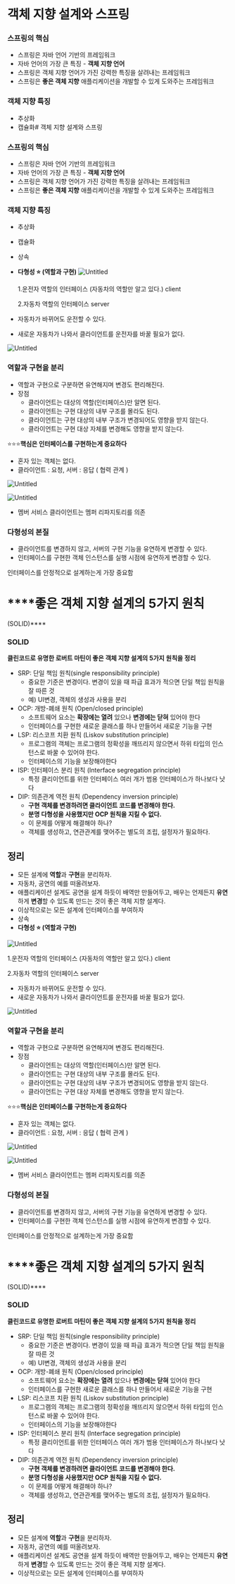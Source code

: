 # 객체 지향 설계와 스프링

### 스프링의 핵심

- 스프링은 자바 언어 기반의 프레임워크
- 자바 언어의 가장 큰 특징 - **객체 지향 언어**
- 스프링은 객체 지향 언어가 가진 강력한 특징을 살려내는 프레임워크
- 스프링은 **좋은 객체 지향** 애플리케이션을 개발할 수 있게 도와주는 프레임워크

### 객체 지향 특징

- 추상화
- 캡슐화# 객체 지향 설계와 스프링

### 스프링의 핵심

- 스프링은 자바 언어 기반의 프레임워크
- 자바 언어의 가장 큰 특징 - **객체 지향 언어**
- 스프링은 객체 지향 언어가 가진 강력한 특징을 살려내는 프레임워크
- 스프링은 **좋은 객체 지향** 애플리케이션을 개발할 수 있게 도와주는 프레임워크

### 객체 지향 특징

- 추상화
- 캡슐화
- 상속
- **다형성 ⭐️ (역할과 구현)**
  ![Untitled](https://prod-files-secure.s3.us-west-2.amazonaws.com/8ffb134c-287e-4abc-8c77-edbb340b0463/55abd704-f705-4e64-867e-9934c2dac1db/Untitled.png)

  1.운전자 역할의 인터페이스 (자동차의 역할만 알고 있다.) client

  2.자동차 역할의 인터페이스 server

- 자동차가 바뀌어도 운전할 수 있다.
- 새로운 자동차가 나와서 클라이언트를 운전자를 바꿀 필요가 없다.

![Untitled](https://prod-files-secure.s3.us-west-2.amazonaws.com/8ffb134c-287e-4abc-8c77-edbb340b0463/32c56fd6-fcea-41b3-b223-b0b8b93ab423/Untitled.png)

### 역할과 구현을 분리

- 역할과 구현으로 구분하면 유연해지며 변경도 편리해진다.
- 장점
  - 클라이언트는 대상의 역할(인터페이스)만 알면 된다.
  - 클라이언트는 구현 대상의 내부 구조를 몰라도 된다.
  - 클라이언트는 구현 대상의 내부 구조가 변경되어도 영향을 받지 않는다.
  - 클라이언트는 구현 대상 자체를 변경해도 영향을 받지 않는다.

⭐️⭐️⭐️**핵심은 인터페이스를 구현하는게 중요하다**

- 혼자 있는 객체는 없다.
- 클라이언트 : 요청, 서버 : 응답 ( 협력 관계 )

![Untitled](https://prod-files-secure.s3.us-west-2.amazonaws.com/8ffb134c-287e-4abc-8c77-edbb340b0463/a69f78db-7734-4891-a529-9d8c8bb6308f/Untitled.png)

![Untitled](https://prod-files-secure.s3.us-west-2.amazonaws.com/8ffb134c-287e-4abc-8c77-edbb340b0463/f3004e0c-c063-414a-a5d1-21f74edff70c/Untitled.png)

- 멤버 서비스 클라이언트는 멤퍼 리파지토리를 의존

### 다형성의 본질

- 클라이언트를 변경하지 않고, 서버의 구현 기능을 유연하게 변경할 수 있다.
- 인터페이스를 구현한 객체 인스턴스를 실행 시점에 유연하게 변경할 수 있다.

인터페이스를 안정적으로 설계하는게 가장 중요함

# \*\*\*\*좋은 객체 지향 설계의 5가지 원칙

(SOLID)\*\*\*\*

### **SOLID**

**클린코드로 유명한 로버트 마틴이 좋은 객체 지향 설계의 5가지 원칙을 정리**

- SRP: 단일 책임 원칙(single responsibility principle)
  - 중요한 기준은 변경이다. 변경이 있을 때 파급 효과가 적으면 단일 책임 원칙을 잘 따른 것
  - 예) UI변경, 객체의 생성과 사용을 분리
- OCP: 개방-폐쇄 원칙 (Open/closed principle)
  - 소프트웨어 요소는 **확장에는 열려** 있으나 **변경에는 닫혀** 있어야 한다
  - 인터페이스를 구현한 새로운 클래스를 하나 만들어서 새로운 기능을 구현
- LSP: 리스코프 치환 원칙 (Liskov substitution principle)
  - 프로그램의 객체는 프로그램의 정확성을 깨뜨리지 않으면서 하위 타입의 인스턴스로 바꿀 수 있어야 한다.
  - 인터페이스의 기능을 보장해야한다
- ISP: 인터페이스 분리 원칙 (Interface segregation principle)
  - 특정 클리이언트를 위한 인터페이스 여러 개가 범용 인터페이스가 하나보다 낫다
- DIP: 의존관계 역전 원칙 (Dependency inversion principle)
  - **구현 객체를 변경하려면 클라이언트 코드를 변경해야 한다.**
  - **분명 다형성을 사용했지만 OCP 원칙을 지킬 수 없다.**
  - 이 문제를 어떻게 해결해야 하나?
  - 객체를 생성하고, 연관관계를 맺어주는 별도의 조립, 설정자가 필요하다.

## 정리

- 모든 설계에 **역할**과 **구현**을 분리하자.
- 자동차, 공연의 예를 떠올려보자.
- 애플리케이션 설계도 공연을 설계 하듯이 배역만 만들어두고, 배우는 언제든지 **유연**하게 **변경**할 수 있도록 만드는 것이 좋은 객체 지향 설계다.
- 이상적으로는 모든 설계에 인터페이스를 부여하자
- 상속
- **다형성 ⭐️ (역할과 구현)**

![Untitled](https://prod-files-secure.s3.us-west-2.amazonaws.com/8ffb134c-287e-4abc-8c77-edbb340b0463/55abd704-f705-4e64-867e-9934c2dac1db/Untitled.png)

1.운전자 역할의 인터페이스 (자동차의 역할만 알고 있다.) client

2.자동차 역할의 인터페이스 server

- 자동차가 바뀌어도 운전할 수 있다.
- 새로운 자동차가 나와서 클라이언트를 운전자를 바꿀 필요가 없다.

![Untitled](https://prod-files-secure.s3.us-west-2.amazonaws.com/8ffb134c-287e-4abc-8c77-edbb340b0463/32c56fd6-fcea-41b3-b223-b0b8b93ab423/Untitled.png)

### 역할과 구현을 분리

- 역할과 구현으로 구분하면 유연해지며 변경도 편리해진다.
- 장점
  - 클라이언트는 대상의 역할(인터페이스)만 알면 된다.
  - 클라이언트는 구현 대상의 내부 구조를 몰라도 된다.
  - 클라이언트는 구현 대상의 내부 구조가 변경되어도 영향을 받지 않는다.
  - 클라이언트는 구현 대상 자체를 변경해도 영향을 받지 않는다.

⭐️⭐️⭐️**핵심은 인터페이스를 구현하는게 중요하다**

- 혼자 있는 객체는 없다.
- 클라이언트 : 요청, 서버 : 응답 ( 협력 관계 )

![Untitled](https://prod-files-secure.s3.us-west-2.amazonaws.com/8ffb134c-287e-4abc-8c77-edbb340b0463/a69f78db-7734-4891-a529-9d8c8bb6308f/Untitled.png)

![Untitled](https://prod-files-secure.s3.us-west-2.amazonaws.com/8ffb134c-287e-4abc-8c77-edbb340b0463/f3004e0c-c063-414a-a5d1-21f74edff70c/Untitled.png)

- 멤버 서비스 클라이언트는 멤퍼 리파지토리를 의존

### 다형성의 본질

- 클라이언트를 변경하지 않고, 서버의 구현 기능을 유연하게 변경할 수 있다.
- 인터페이스를 구현한 객체 인스턴스를 실행 시점에 유연하게 변경할 수 있다.

인터페이스를 안정적으로 설계하는게 가장 중요함

# \*\*\*\*좋은 객체 지향 설계의 5가지 원칙

(SOLID)\*\*\*\*

### **SOLID**

**클린코드로 유명한 로버트 마틴이 좋은 객체 지향 설계의 5가지 원칙을 정리**

- SRP: 단일 책임 원칙(single responsibility principle)
  - 중요한 기준은 변경이다. 변경이 있을 때 파급 효과가 적으면 단일 책임 원칙을 잘 따른 것
  - 예) UI변경, 객체의 생성과 사용을 분리
- OCP: 개방-폐쇄 원칙 (Open/closed principle)
  - 소프트웨어 요소는 **확장에는 열려** 있으나 **변경에는 닫혀** 있어야 한다
  - 인터페이스를 구현한 새로운 클래스를 하나 만들어서 새로운 기능을 구현
- LSP: 리스코프 치환 원칙 (Liskov substitution principle)
  - 프로그램의 객체는 프로그램의 정확성을 깨뜨리지 않으면서 하위 타입의 인스턴스로 바꿀 수 있어야 한다.
  - 인터페이스의 기능을 보장해야한다
- ISP: 인터페이스 분리 원칙 (Interface segregation principle)
  - 특정 클리이언트를 위한 인터페이스 여러 개가 범용 인터페이스가 하나보다 낫다
- DIP: 의존관계 역전 원칙 (Dependency inversion principle)
  - **구현 객체를 변경하려면 클라이언트 코드를 변경해야 한다.**
  - **분명 다형성을 사용했지만 OCP 원칙을 지킬 수 없다.**
  - 이 문제를 어떻게 해결해야 하나?
  - 객체를 생성하고, 연관관계를 맺어주는 별도의 조립, 설정자가 필요하다.

## 정리

- 모든 설계에 **역할**과 **구현**을 분리하자.
- 자동차, 공연의 예를 떠올려보자.
- 애플리케이션 설계도 공연을 설계 하듯이 배역만 만들어두고, 배우는 언제든지 **유연**하게 **변경**할 수 있도록 만드는 것이 좋은 객체 지향 설계다.
- 이상적으로는 모든 설계에 인터페이스를 부여하자
